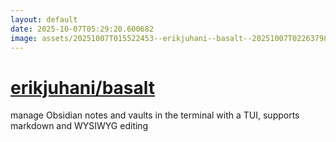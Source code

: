 ```yaml
---
layout: default
date: 2025-10-07T05:29:20.600682
image: assets/20251007T015522453--erikjuhani--basalt--20251007T022637988--cropped.png
---
```


# [erikjuhani/basalt](https://github.com/erikjuhani/basalt)

manage Obsidian notes and vaults in the terminal with a TUI, supports markdown and WYSIWYG editing
